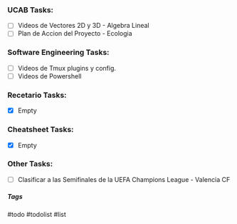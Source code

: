 ### UCAB Tasks:

- [ ] Videos de Vectores 2D y 3D - Algebra Lineal
- [ ] Plan de Accion del Proyecto - Ecologia

### Software Engineering Tasks:

- [ ] Videos de Tmux plugins y config.
- [ ] Videos de Powershell

### Recetario Tasks:

- [x] Empty

### Cheatsheet Tasks:

- [x] Empty

### Other Tasks:

- [ ] Clasificar a las Semifinales de la UEFA Champions League - Valencia CF

##### Tags

#todo #todolist #list